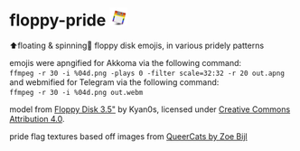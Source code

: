 # floppy-pride ![rainbow pride flag floppy disk](https://github.com/mothdotmonster/floppy-pride/blob/main/emoji/floppy-pride.png?raw=true)

⬆️floating &amp; spinning🔄 floppy disk emojis, in various pridely patterns

emojis were apngified for Akkoma via the following command:  
```ffmpeg -r 30 -i %04d.png -plays 0 -filter scale=32:32 -r 20 out.apng```   
and webmified for Telegram via the following command:  
```ffmpeg -r 30 -i %04d.png out.webm```

model from [Floppy Disk 3.5"](https://skfb.ly/Jnrs) by Kyan0s, licensed under [Creative Commons Attribution 4.0](http://creativecommons.org/licenses/by/4.0/).

pride flag textures based off images from [QueerCats by Zoe Bijl](https://github.com/ZoeBijl/QueerCats/)
